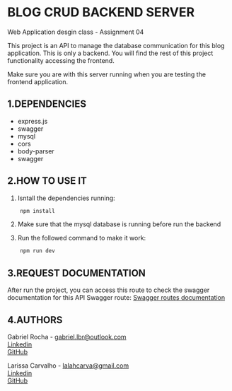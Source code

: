 # BLOG CRUD BACKEND SERVER

Web Application desgin class - Assignment 04

This project is an API to manage the database communication for this blog application.
This is only a backend. You will find the rest of this project functionality accessing the frontend.

Make sure you are with this server running when you are testing the frontend application.

## 1.DEPENDENCIES

* express.js
* swagger
* mysql
* cors
* body-parser
* swagger

## 2.HOW TO USE IT

1. Isntall the dependencies running:
```sh
    npm install
```
2. Make sure that the mysql database is running before run the backend

3. Run the followed command to make it work:

```sh
    npm run dev
```

## 3.REQUEST DOCUMENTATION

After run the project, you can access this route to check the swagger documentation for this API
Swagger route: [Swagger routes documentation](http://localhost:3000/api)


## 4.AUTHORS

Gabriel Rocha - gabriel.lbr@outlook.com<br>
[Linkedin](https://www.linkedin.com/in/gabriellbr/)<br>
[GitHub](https://github.com/XDYuuki)

Larissa Carvalho - lalahcarva@gmail.com<br>
[Linkedin](https://www.linkedin.com/in/larissacr/)<br>
[GitHub](https://github.com/lalahcarva)